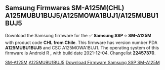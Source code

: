 <h2>Samsung Firmwares SM-A125M(CHL) A125MUBU1BUJ5/A125MOWA1BUJ1/A125MUBU1BUJ5</h2>
Download the Samsung firmware for the ✅ <strong>Samsung SSP </strong> ⭐ <strong>SM-A125M</strong> with product code <strong>CHL</strong> <strong> from Chile</strong>. This firmware has version number PDA <strong>A125MUBU1BUJ5</strong> and CSC A125MOWA1BUJ1. The operating system of this firmware is Android R , with build date 2021-12-04. Changelist <strong>22457370</strong>.


[SM-A125M](https://samfirm.shop/samsung/model/SM-A125M)
[A125MUBU1BUJ5](https://samfirm.shop/samsung/pda/A125MUBU1BUJ5)
[Download Firmware Samsung SSP SM-A125M](https://samfirm.shop/samsung/firmware/480588)
